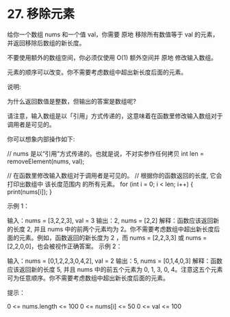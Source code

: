 # 27. 移除元素
  给你一个数组 nums 和一个值 val，你需要 原地 移除所有数值等于 val 的元素，并返回移除后数组的新长度。
  
  不要使用额外的数组空间，你必须仅使用 O(1) 额外空间并 原地 修改输入数组。
  
  元素的顺序可以改变。你不需要考虑数组中超出新长度后面的元素。
  
   
  
  说明:
  
  为什么返回数值是整数，但输出的答案是数组呢?
  
  请注意，输入数组是以「引用」方式传递的，这意味着在函数里修改输入数组对于调用者是可见的。
  
  你可以想象内部操作如下:
  
  // nums 是以“引用”方式传递的。也就是说，不对实参作任何拷贝
  int len = removeElement(nums, val);
  
  // 在函数里修改输入数组对于调用者是可见的。
  // 根据你的函数返回的长度, 它会打印出数组中 该长度范围内 的所有元素。
  for (int i = 0; i < len; i++) {
      print(nums[i]);
  }
   
  
  示例 1：
  
  输入：nums = [3,2,2,3], val = 3
  输出：2, nums = [2,2]
  解释：函数应该返回新的长度 2, 并且 nums 中的前两个元素均为 2。你不需要考虑数组中超出新长度后面的元素。例如，函数返回的新长度为 2 ，而 nums = [2,2,3,3] 或 nums = [2,2,0,0]，也会被视作正确答案。
  示例 2：
  
  输入：nums = [0,1,2,2,3,0,4,2], val = 2
  输出：5, nums = [0,1,4,0,3]
  解释：函数应该返回新的长度 5, 并且 nums 中的前五个元素为 0, 1, 3, 0, 4。注意这五个元素可为任意顺序。你不需要考虑数组中超出新长度后面的元素。
   
  
  提示：
  
  0 <= nums.length <= 100
  0 <= nums[i] <= 50
  0 <= val <= 100
